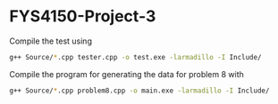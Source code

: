 # FYS4150-Project-3


Compile the test using

```bash
g++ Source/*.cpp tester.cpp -o test.exe -larmadillo -I Include/
```

Compile the program for generating the data for problem 8 with
```bash
g++ Source/*.cpp problem8.cpp -o main.exe -larmadillo -I Include/
```